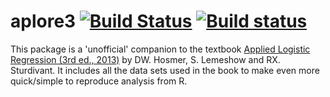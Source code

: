 # aplore3 [![Build Status](https://travis-ci.org/lbraglia/aplore3.svg)](https://travis-ci.org/lbraglia/aplore3) [![Build status](https://ci.appveyor.com/api/projects/status/1ak4xd92mq3c3kp1?svg=true)](https://ci.appveyor.com/project/lbraglia/aplore3)

This package is a 'unofficial' companion to the textbook [Applied Logistic
Regression (3rd ed., 2013)](http://www.wiley.com/WileyCDA/WileyTitle/productCd-0470582472.html) by DW. Hosmer, S. Lemeshow and
RX. Sturdivant.
It includes all the data sets used in the book to make even more
quick/simple to reproduce analysis from R.
